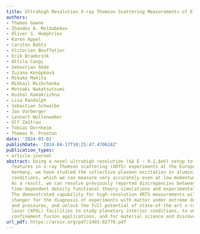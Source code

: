 ```yaml
---
title: Ultrahigh Resolution X-ray Thomson Scattering Measurements of Electronic Structures
authors:
- Thomas Gawne
- Zhandos A. Moldabekov
- Oliver S. Humphries
- Karen Appel
- Carsten Bähtz
- Victorien Bouffetier
- Erik Brambrink
- Attila Cangi
- Sebastian Göde
- Zuzana Konôpková
- Mikako Makita
- Mikhail Mishchenko
- Motoaki Nakatsutsumi
- Kushal Ramakrishna
- Lisa Randolph
- Sebastian Schwalbe
- Jan Vorberger
- Lennart Wollenweber
- Ulf Zastrau
- Tobias Dornheim
- Thomas R. Preston
date: '2024-03-01'
publishDate: '2024-04-17T10:25:47.470618Z'
publication_types:
- article-journal
abstract: Using a novel ultrahigh resolution ($Δ E ∼ 0.1,$eV) setup to measure electronic
  features in x-ray Thomson scattering (XRTS) experiments at the European XFEL in
  Germany, we have studied the collective plasmon excitation in aluminium at ambient
  conditions, which we can measure very accurately even at low momentum transfers.
  As a result, we can resolve previously reported discrepancies between ab initio
  time-dependent density functional theory simulations and experimental observations.
  The demonstrated capability for high-resolution XRTS measurements will be a game
  changer for the diagnosis of experiments with matter under extreme densities, temperatures,
  and pressures, and unlock the full potential of state-of-the-art x-ray free electron
  laser (XFEL) facilities to study planetary interior conditions, to understand inertial
  confinement fusion applications, and for material science and discovery.
url_pdf: https://arxiv.org/pdf/2403.02776.pdf
---
```

